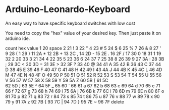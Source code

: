 # Arduino-Leonardo-Keyboard
An easy way to have specific keyboard switches with low cost


You need to copy the "hex" value of your desired key.
Then just paste it on arduino ide.

count   hex   value
1       20      space
2       21      !
3       22      "
4       23      #
5       24      $
6       25      %
7       26      &
8       27      '
9       28      (
1       29      )
11      2A      *
12      2B      +
13      2C      ,
14      2D      -
15      2E      .
16      2F      /
17      30      0
18      31      1
19      32      2
20      33      3
21      34      4
22      35      5
23      36      6
24      37      7
25      38      8
26      39      9
27      3A      :
28      3B      ;
29      3C      <
30      3D      =
31      3E      >
32      3F      ?
33      40      @
34      41      A
35      42      B
36      43      C
37      44      D
38      45      E
39      46      F
40      47      G
41      48      H
42      49      I
43      4A      J
44      4B      K
45      4C      L
46      4D      M
47      4E      N
48      4F      O
49      50      P
50      51      Q
51      52      R
52      53      S
53      54      T
54      55      U
55      56      V
56      57      W
57      58      X
58      59      Y
59      5A      Z
60      5B      [
61      5C      \
62      5D      ]
63      5E      ^
64      5F      _
65      60      `
66      61      a
67      62      b
68      63      c
69      64      d
70      65      e
71      66      f
72      67      g
73      68      h
74      69      i
75      6A      j
76      6B      k
77      6C      l
78      6D      m
79      6E      n
80      6F      o
81      70      p
82      71      q
83      72      r
84      73      s
85      74      t
86      75      u
87      76      v
88      77      w
89      78      x
90      79      y
91      7A      z
92      7B      {
93      7C      |
94      7D      }
95      7E      ~
96      7F      delete
